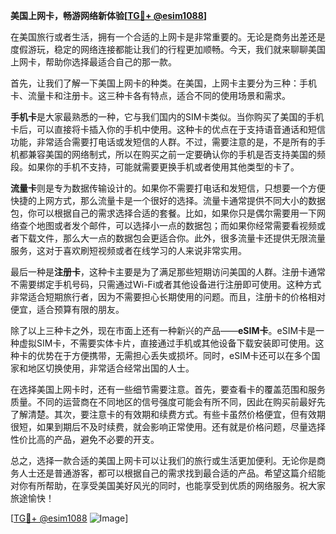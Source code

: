 **美国上网卡，畅游网络新体验[[TG💪+ @esim1088](https://t.me/s/esim1088)]**

在美国旅行或者生活，拥有一个合适的上网卡是非常重要的。无论是商务出差还是度假游玩，稳定的网络连接都能让我们的行程更加顺畅。今天，我们就来聊聊美国上网卡，帮助你选择最适合自己的那一款。

首先，让我们了解一下美国上网卡的种类。在美国，上网卡主要分为三种：手机卡、流量卡和注册卡。这三种卡各有特点，适合不同的使用场景和需求。

**手机卡**是大家最熟悉的一种，它与我们国内的SIM卡类似。当你购买了美国的手机卡后，可以直接将卡插入你的手机中使用。这种卡的优点在于支持语音通话和短信功能，非常适合需要打电话或发短信的人群。不过，需要注意的是，不是所有的手机都兼容美国的网络制式，所以在购买之前一定要确认你的手机是否支持美国的频段。如果你的手机不支持，可能就需要更换手机或者使用其他类型的卡了。

**流量卡**则是专为数据传输设计的。如果你不需要打电话和发短信，只想要一个方便快捷的上网方式，那么流量卡是一个很好的选择。流量卡通常提供不同大小的数据包，你可以根据自己的需求选择合适的套餐。比如，如果你只是偶尔需要用一下网络查个地图或者发个邮件，可以选择小一点的数据包；而如果你经常需要看视频或者下载文件，那么大一点的数据包会更适合你。此外，很多流量卡还提供无限流量服务，这对于喜欢刷短视频或者在线学习的人来说非常实用。

最后一种是**注册卡**，这种卡主要是为了满足那些短期访问美国的人群。注册卡通常不需要绑定手机号码，只需通过Wi-Fi或者其他设备进行注册即可使用。这种方式非常适合短期旅行者，因为不需要担心长期使用的问题。而且，注册卡的价格相对便宜，适合预算有限的朋友。

除了以上三种卡之外，现在市面上还有一种新兴的产品——**eSIM卡**。eSIM卡是一种虚拟SIM卡，不需要实体卡片，直接通过手机或其他设备下载安装即可使用。这种卡的优势在于方便携带，无需担心丢失或损坏。同时，eSIM卡还可以在多个国家和地区切换使用，非常适合经常出国的人士。

在选择美国上网卡时，还有一些细节需要注意。首先，要查看卡的覆盖范围和服务质量。不同的运营商在不同地区的信号强度可能会有所不同，因此在购买前最好先了解清楚。其次，要注意卡的有效期和续费方式。有些卡虽然价格便宜，但有效期很短，如果到期后不及时续费，就会影响正常使用。还有就是价格问题，尽量选择性价比高的产品，避免不必要的开支。

总之，选择一款合适的美国上网卡可以让我们的旅行或生活更加便利。无论你是商务人士还是普通游客，都可以根据自己的需求找到最合适的产品。希望这篇介绍能对你有所帮助，在享受美国美好风光的同时，也能享受到优质的网络服务。祝大家旅途愉快！

[[TG💪+ @esim1088](https://t.me/s/esim1088) ![Image](https://i.postimg.cc/4NQfJmqS/Snipaste-2025-05-13-00-14-12.png)]